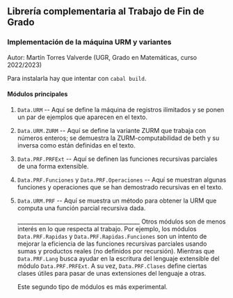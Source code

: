 ## Librería complementaria al Trabajo de Fin de Grado
### Implementación de la máquina URM y variantes
Autor: Martín Torres Valverde (UGR, Grado en Matemáticas, curso
2022/2023)

Para instalarla hay que intentar con `cabal build`.

#### Módulos principales
1. `Data.URM` -- Aquí se define la máquina de registros ilimitados y
   se ponen un par de ejemplos que aparecen en el texto.
2. `Data.URM.ZURM` -- Aquí se define la variante ZURM que trabaja con
   números enteros; se demuestra la ZURM-computabilidad de beth y su
   inversa como están definidas en el texto.
3. `Data.PRF.PRFExt` -- Aquí se definen las funciones recursivas
   parciales de una forma extensible.
4. `Data.PRF.Funciones` y `Data.PRF.Operaciones` -- Aquí se muestran
   algunas funciones y operaciones que se han demostrado recursivas en
   el texto.
5. `Data.URM.PRF` -- Aquí se muestra un método para obtener la URM que
   computa una función parcial recursiva dada. 

   ____________________________________________ Otros módulos son de
   menos interés en lo que respecta al trabajo. Por ejemplo, los
   módulos `Data.PRF.Rapidas` y `Data.PRF.Rapidas.Funciones` son un
   intento de mejorar la eficiencia de las funciones recursivas
   parciales usando sumas y productos reales (no definidos por
   recursión). Mientras que `Data.PRF.Lang` busca ayudar en la
   escritura del lenguaje extensible del módulo `Data.PRF.PRFExt`.  A
   su vez, `Data.PRF.Clases` define ciertas clases útiles para pasar
   de unas extensiones del lenguaje a otras. 
   
   Este segundo tipo de módulos es más experimental.
